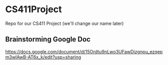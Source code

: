 # CS411Project
Repo for our CS411 Project (we'll change our name later)

## Brainstorming Google Doc
https://docs.google.com/document/d/15Ordtu9nLwo3UFawDizgnpu_ezqepm3wlAwB-AT6x_k/edit?usp=sharing
